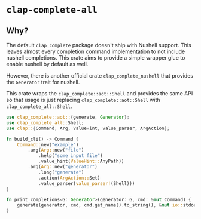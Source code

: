 # `clap-complete-all`

## Why?

The default `clap_complete` package doesn't ship with Nushell support. This leaves
almost every completion command implementation to not include nushell completions.
This crate aims to provide a simple wrapper glue to enable nushell by default as well.

However, there is another official crate `clap_complete_nushell` that provides the `Generator` trait for nushell.

This crate wraps the `clap_complete::aot::Shell` and provides the same API so that usage is just
replacing `clap_complete::aot::Shell` with `clap_complete_all::Shell`.

```rust
use clap_complete::aot::{generate, Generator};
use clap_complete_all::Shell;
use clap::{Command, Arg, ValueHint, value_parser, ArgAction};

fn build_cli() -> Command {
    Command::new("example")
        .arg(Arg::new("file")
            .help("some input file")
            .value_hint(ValueHint::AnyPath))
        .arg(Arg::new("generator")
            .long("generate")
            .action(ArgAction::Set)
            .value_parser(value_parser!(Shell)))
}

fn print_completions<G: Generator>(generator: G, cmd: &mut Command) {
    generate(generator, cmd, cmd.get_name().to_string(), &mut io::stdout());
}
```
